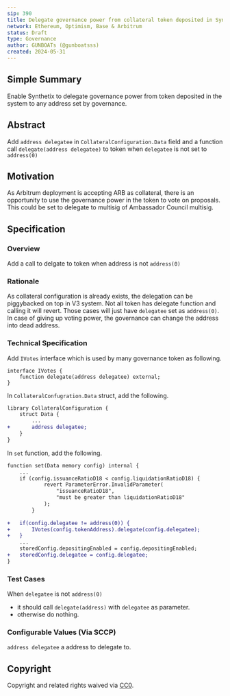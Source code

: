 ```yaml
---
sip: 390
title: Delegate governance power from collateral token deposited in Synthetix
network: Ethereum, Optimism, Base & Arbitrum
status: Draft
type: Governance
author: GUNBOATs (@gunboatsss)
created: 2024-05-31
---
```


<!--You can leave these HTML comments in your merged SIP and delete the visible duplicate text guides, they will not appear and may be helpful to refer to if you edit it again. This is the suggested template for new SIPs. Note that an SIP number will be assigned by an editor. When opening a pull request to submit your SIP, please use an abbreviated title in the filename, `sip-draft_title_abbrev.md`. The title should be 44 characters or less.-->


## Simple Summary

<!--"If you can't explain it simply, you don't understand it well enough." Simply describe the outcome the proposed changes intends to achieve. This should be non-technical and accessible to a casual community member.-->

Enable Synthetix to delegate governance power from token deposited in the system to any address set by governance.

## Abstract

<!--A short (~200 word) description of the proposed change, the abstract should clearly describe the proposed change. This is what *will* be done if the SIP is implemented, not *why* it should be done or *how* it will be done. If the SIP proposes deploying a new contract, write, "we propose to deploy a new contract that will do x".-->

Add `address delegatee` in `CollateralConfiguration.Data` field and a function call `delegate(address delegatee)` to token when `delegatee` is not set to `address(0)`

## Motivation

<!--This is the problem statement. This is the *why* of the SIP. It should clearly explain *why* the current state of the protocol is inadequate.  It is critical that you explain *why* the change is needed, if the SIP proposes changing how something is calculated, you must address *why* the current calculation is inaccurate or wrong. This is not the place to describe how the SIP will address the issue!-->

As Arbitrum deployment is accepting ARB as collateral, there is an opportunity to use the governance power in the token to vote on proposals. This could be set to delegate to multisig of Ambassador Council multisig.

## Specification

<!--The specification should describe the syntax and semantics of any new feature, there are five sections
1. Overview
2. Rationale
3. Technical Specification
4. Test Cases
5. Configurable Values
-->

### Overview

<!--This is a high level overview of *how* the SIP will solve the problem. The overview should clearly describe how the new feature will be implemented.-->

Add a call to delgate to token when address is not `address(0)`

### Rationale

<!--This is where you explain the reasoning behind how you propose to solve the problem. Why did you propose to implement the change in this way, what were the considerations and trade-offs. The rationale fleshes out what motivated the design and why particular design decisions were made. It should describe alternate designs that were considered and related work. The rationale may also provide evidence of consensus within the community, and should discuss important objections or concerns raised during discussion.-->

As collateral configuration is already exists, the delegation can be piggybacked on top in V3 system. Not all token has delegate function and calling it will revert. Those cases will just have `delegatee` set as `address(0)`. In case of giving up voting power, the governance can change the address into dead address.

### Technical Specification

<!--The technical specification should outline the public API of the changes proposed. That is, changes to any of the interfaces Synthetix currently exposes or the creations of new ones.-->

Add `IVotes` interface which is used by many governance token as following.

```solidity
interface IVotes {
    function delegate(address delegatee) external;
}
```

In `CollateralConfugration.Data` struct, add the following.
```diff
library CollateralConfiguration {
    struct Data {
        ...
+       address delegatee;
    }
}
```

In `set` function, add the following.
```diff
function set(Data memory config) internal {
    ...
    if (config.issuanceRatioD18 < config.liquidationRatioD18) {
            revert ParameterError.InvalidParameter(
                "issuanceRatioD18",
                "must be greater than liquidationRatioD18"
            );
        }
    
+   if(config.delegatee != address(0)) {
+       IVotes(config.tokenAddress).delegate(config.delegatee);
+   }
    ...
    storedConfig.depositingEnabled = config.depositingEnabled;
+   storedConfig.delegatee = config.delegatee;
}
```
### Test Cases

<!--Test cases for an implementation are mandatory for SIPs but can be included with the implementation..-->

When `delegatee` is not `address(0)`  
 * it should call `delegate(address)` with `delegatee` as parameter.
 * otherwise do nothing.

### Configurable Values (Via SCCP)

<!--Please list all values configurable via SCCP under this implementation.-->

`address delegatee` a address to delegate to.
## Copyright

Copyright and related rights waived via [CC0](https://creativecommons.org/publicdomain/zero/1.0/).
